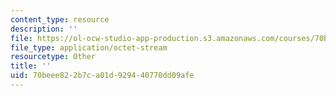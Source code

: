```yaml
---
content_type: resource
description: ''
file: https://ol-ocw-studio-app-production.s3.amazonaws.com/courses/70beee822b7ca01d929440770dd09afe_4_party_id.pdf
file_type: application/octet-stream
resourcetype: Other
title: ''
uid: 70beee82-2b7c-a01d-9294-40770dd09afe
---
```

